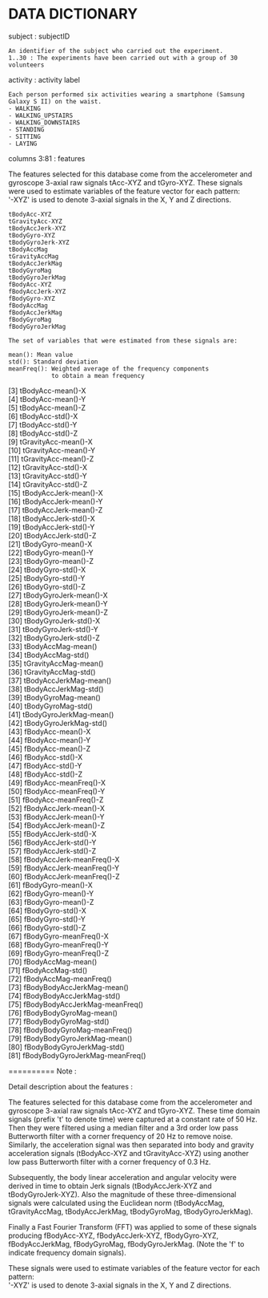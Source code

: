 # DATA DICTIONARY #

subject : subjectID

	An identifier of the subject who carried out the experiment.
	1..30 : The experiments have been carried out with a group of 30 volunteers


activity : activity label

	Each person performed six activities wearing a smartphone (Samsung Galaxy S II) on the waist.
	- WALKING
	- WALKING_UPSTAIRS
	- WALKING_DOWNSTAIRS
	- STANDING
	- SITTING
	- LAYING


columns 3:81 : features

The features selected for this database come from the accelerometer and gyroscope 3-axial raw signals tAcc-XYZ and tGyro-XYZ. 
These signals were used to estimate variables of the feature vector for each pattern:  
'-XYZ' is used to denote 3-axial signals in the X, Y and Z directions.

	tBodyAcc-XYZ
	tGravityAcc-XYZ
	tBodyAccJerk-XYZ
	tBodyGyro-XYZ
	tBodyGyroJerk-XYZ
	tBodyAccMag
	tGravityAccMag
	tBodyAccJerkMag
	tBodyGyroMag
	tBodyGyroJerkMag
	fBodyAcc-XYZ
	fBodyAccJerk-XYZ
	fBodyGyro-XYZ
	fBodyAccMag
	fBodyAccJerkMag
	fBodyGyroMag
	fBodyGyroJerkMag

	The set of variables that were estimated from these signals are: 

	mean(): Mean value
	std(): Standard deviation
	meanFreq(): Weighted average of the frequency components 
	            to obtain a mean frequency

[3]  tBodyAcc-mean()-X               
[4]  tBodyAcc-mean()-Y              
[5]  tBodyAcc-mean()-Z              
[6]  tBodyAcc-std()-X               
[7]  tBodyAcc-std()-Y                
[8]  tBodyAcc-std()-Z               
[9]  tGravityAcc-mean()-X            
[10] tGravityAcc-mean()-Y           
[11] tGravityAcc-mean()-Z            
[12] tGravityAcc-std()-X            
[13] tGravityAcc-std()-Y             
[14] tGravityAcc-std()-Z            
[15] tBodyAccJerk-mean()-X           
[16] tBodyAccJerk-mean()-Y          
[17] tBodyAccJerk-mean()-Z           
[18] tBodyAccJerk-std()-X           
[19] tBodyAccJerk-std()-Y            
[20] tBodyAccJerk-std()-Z           
[21] tBodyGyro-mean()-X              
[22] tBodyGyro-mean()-Y             
[23] tBodyGyro-mean()-Z              
[24] tBodyGyro-std()-X              
[25] tBodyGyro-std()-Y               
[26] tBodyGyro-std()-Z              
[27] tBodyGyroJerk-mean()-X          
[28] tBodyGyroJerk-mean()-Y         
[29] tBodyGyroJerk-mean()-Z          
[30] tBodyGyroJerk-std()-X          
[31] tBodyGyroJerk-std()-Y           
[32] tBodyGyroJerk-std()-Z          
[33] tBodyAccMag-mean()              
[34] tBodyAccMag-std()              
[35] tGravityAccMag-mean()           
[36] tGravityAccMag-std()           
[37] tBodyAccJerkMag-mean()          
[38] tBodyAccJerkMag-std()          
[39] tBodyGyroMag-mean()             
[40] tBodyGyroMag-std()             
[41] tBodyGyroJerkMag-mean()         
[42] tBodyGyroJerkMag-std()         
[43] fBodyAcc-mean()-X               
[44] fBodyAcc-mean()-Y              
[45] fBodyAcc-mean()-Z               
[46] fBodyAcc-std()-X               
[47] fBodyAcc-std()-Y                
[48] fBodyAcc-std()-Z               
[49] fBodyAcc-meanFreq()-X           
[50] fBodyAcc-meanFreq()-Y          
[51] fBodyAcc-meanFreq()-Z           
[52] fBodyAccJerk-mean()-X          
[53] fBodyAccJerk-mean()-Y           
[54] fBodyAccJerk-mean()-Z          
[55] fBodyAccJerk-std()-X            
[56] fBodyAccJerk-std()-Y           
[57] fBodyAccJerk-std()-Z            
[58] fBodyAccJerk-meanFreq()-X      
[59] fBodyAccJerk-meanFreq()-Y       
[60] fBodyAccJerk-meanFreq()-Z      
[61] fBodyGyro-mean()-X              
[62] fBodyGyro-mean()-Y             
[63] fBodyGyro-mean()-Z              
[64] fBodyGyro-std()-X              
[65] fBodyGyro-std()-Y               
[66] fBodyGyro-std()-Z              
[67] fBodyGyro-meanFreq()-X          
[68] fBodyGyro-meanFreq()-Y         
[69] fBodyGyro-meanFreq()-Z          
[70] fBodyAccMag-mean()             
[71] fBodyAccMag-std()               
[72] fBodyAccMag-meanFreq()         
[73] fBodyBodyAccJerkMag-mean()      
[74] fBodyBodyAccJerkMag-std()      
[75] fBodyBodyAccJerkMag-meanFreq()  
[76] fBodyBodyGyroMag-mean()        
[77] fBodyBodyGyroMag-std()          
[78] fBodyBodyGyroMag-meanFreq()    
[79] fBodyBodyGyroJerkMag-mean()     
[80] fBodyBodyGyroJerkMag-std()     
[81] fBodyBodyGyroJerkMag-meanFreq()


========== Note :

Detail description about the features :

The features selected for this database come from the accelerometer and gyroscope 3-axial raw signals tAcc-XYZ and tGyro-XYZ. These time domain signals (prefix 't' to denote time) were captured at a constant rate of 50 Hz. Then they were filtered using a median filter and a 3rd order low pass Butterworth filter with a corner frequency of 20 Hz to remove noise. Similarly, the acceleration signal was then separated into body and gravity acceleration signals (tBodyAcc-XYZ and tGravityAcc-XYZ) using another low pass Butterworth filter with a corner frequency of 0.3 Hz. 

Subsequently, the body linear acceleration and angular velocity were derived in time to obtain Jerk signals (tBodyAccJerk-XYZ and tBodyGyroJerk-XYZ). Also the magnitude of these three-dimensional signals were calculated using the Euclidean norm (tBodyAccMag, tGravityAccMag, tBodyAccJerkMag, tBodyGyroMag, tBodyGyroJerkMag). 

Finally a Fast Fourier Transform (FFT) was applied to some of these signals producing fBodyAcc-XYZ, fBodyAccJerk-XYZ, fBodyGyro-XYZ, fBodyAccJerkMag, fBodyGyroMag, fBodyGyroJerkMag. (Note the 'f' to indicate frequency domain signals). 

These signals were used to estimate variables of the feature vector for each pattern:  
'-XYZ' is used to denote 3-axial signals in the X, Y and Z directions.
